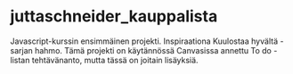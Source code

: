 # juttaschneider_kauppalista
Javascript-kurssin ensimmäinen projekti. Inspiraationa Kuulostaa hyvältä -sarjan hahmo.
Tämä projekti on käytännössä Canvasissa annettu To do -listan tehtävänanto, mutta tässä on joitain lisäyksiä.




